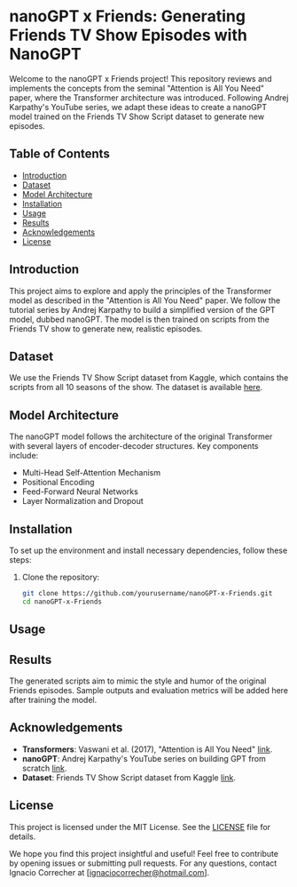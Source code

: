 # nanoGPT x Friends: Generating Friends TV Show Episodes with NanoGPT

Welcome to the nanoGPT x Friends project! This repository reviews and implements the concepts from the seminal "Attention is All You Need" paper, where the Transformer architecture was introduced. Following Andrej Karpathy's YouTube series, we adapt these ideas to create a nanoGPT model trained on the Friends TV Show Script dataset to generate new episodes.

## Table of Contents

-   [Introduction](#introduction)
-   [Dataset](#dataset)
-   [Model Architecture](#model-architecture)
-   [Installation](#installation)
-   [Usage](#usage)
-   [Results](#results)
-   [Acknowledgements](#acknowledgements)
-   [License](#license)

## Introduction

This project aims to explore and apply the principles of the Transformer model as described in the "Attention is All You Need" paper. We follow the tutorial series by Andrej Karpathy to build a simplified version of the GPT model, dubbed nanoGPT. The model is then trained on scripts from the Friends TV show to generate new, realistic episodes.

## Dataset

We use the Friends TV Show Script dataset from Kaggle, which contains the scripts from all 10 seasons of the show. The dataset is available [here](https://www.kaggle.com/datasets/divyansh22/friends-tv-show-script).

## Model Architecture

The nanoGPT model follows the architecture of the original Transformer with several layers of encoder-decoder structures. Key components include:

-   Multi-Head Self-Attention Mechanism
-   Positional Encoding
-   Feed-Forward Neural Networks
-   Layer Normalization and Dropout

## Installation

To set up the environment and install necessary dependencies, follow these steps:

1. Clone the repository:

    ```bash
    git clone https://github.com/yourusername/nanoGPT-x-Friends.git
    cd nanoGPT-x-Friends
    ```

## Usage

## Results

The generated scripts aim to mimic the style and humor of the original Friends episodes. Sample outputs and evaluation metrics will be added here after training the model.

## Acknowledgements

-   **Transformers**: Vaswani et al. (2017), "Attention is All You Need" [link](https://arxiv.org/abs/1706.03762).
-   **nanoGPT**: Andrej Karpathy's YouTube series on building GPT from scratch [link](https://www.youtube.com/watch?v=kCc8FmEb1nY).
-   **Dataset**: Friends TV Show Script dataset from Kaggle [link](https://www.kaggle.com/datasets/divyansh22/friends-tv-show-script).

## License

This project is licensed under the MIT License. See the [LICENSE](LICENSE) file for details.

We hope you find this project insightful and useful! Feel free to contribute by opening issues or submitting pull requests. For any questions, contact Ignacio Correcher at [ignaciocorrecher@hotmail.com].
